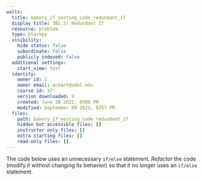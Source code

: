 ```yaml
---
waltz:
  title: bakery_if_nesting_code_redundant_if
  display title: 3B1.5) Redundant If
  resource: problem
  type: blockpy
  visibility:
    hide status: false
    subordinate: false
    publicly indexed: false
  additional settings:
    start_view: text
  identity:
    owner id: 1
    owner email: acbart@udel.edu
    course id: 37
    version downloaded: 9
    created: June 28 2022, 0300 PM
    modified: September 09 2022, 0257 PM
  files:
    path: bakery_if_nesting_code_redundant_if
    hidden but accessible files: []
    instructor only files: []
    extra starting files: []
    read-only files: []
---
```

The code below uses an unnecessary <code>if/else</code> statement. <i>Refactor</i> the code (modify it without changing its behavior) so that it no longer uses an <code>if/else</code> statement.